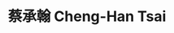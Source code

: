 ---
chinese_name: 蔡承翰
english_name: Cheng-Han Tsai
title: 蔡承翰 Cheng-Han Tsai
id: tsaichenghan
collection: members
position: Part-time Research Assistant
type: part-time research assistant
department: 財務金融學系學士班五年級
# image_path: https://source.unsplash.com/collection/139386/600x600?a=.png
photo: pt_ra/tsaichenghan.jpg
# blurb: 123
---
